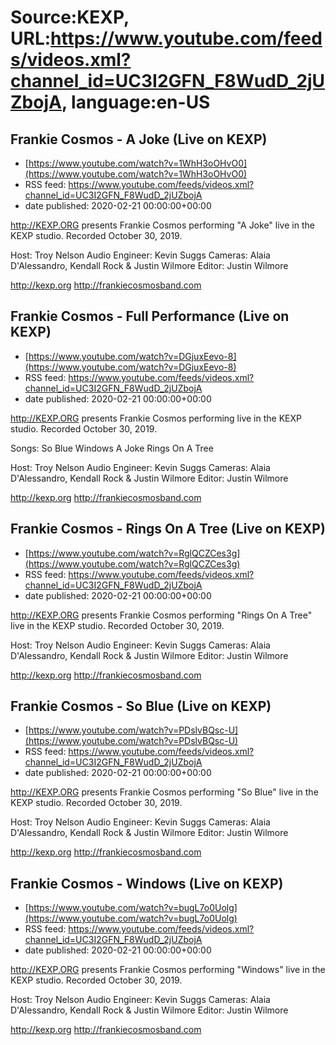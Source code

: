 # Source:KEXP, URL:https://www.youtube.com/feeds/videos.xml?channel_id=UC3I2GFN_F8WudD_2jUZbojA, language:en-US

## Frankie Cosmos - A Joke (Live on KEXP)
 - [https://www.youtube.com/watch?v=1WhH3oOHvO0](https://www.youtube.com/watch?v=1WhH3oOHvO0)
 - RSS feed: https://www.youtube.com/feeds/videos.xml?channel_id=UC3I2GFN_F8WudD_2jUZbojA
 - date published: 2020-02-21 00:00:00+00:00

http://KEXP.ORG presents Frankie Cosmos performing "A Joke" live in the KEXP studio. Recorded October 30, 2019.

Host: Troy Nelson
Audio Engineer: Kevin Suggs
Cameras: Alaia D'Alessandro, Kendall Rock & Justin Wilmore
Editor: Justin Wilmore

http://kexp.org
http://frankiecosmosband.com

## Frankie Cosmos - Full Performance (Live on KEXP)
 - [https://www.youtube.com/watch?v=DGjuxEevo-8](https://www.youtube.com/watch?v=DGjuxEevo-8)
 - RSS feed: https://www.youtube.com/feeds/videos.xml?channel_id=UC3I2GFN_F8WudD_2jUZbojA
 - date published: 2020-02-21 00:00:00+00:00

http://KEXP.ORG presents Frankie Cosmos performing live in the KEXP studio. Recorded October 30, 2019.

Songs:
So Blue
Windows
A Joke
Rings On A Tree

Host: Troy Nelson
Audio Engineer: Kevin Suggs
Cameras: Alaia D'Alessandro, Kendall Rock & Justin Wilmore
Editor: Justin Wilmore

http://kexp.org
http://frankiecosmosband.com

## Frankie Cosmos - Rings On A Tree (Live on KEXP)
 - [https://www.youtube.com/watch?v=RglQCZCes3g](https://www.youtube.com/watch?v=RglQCZCes3g)
 - RSS feed: https://www.youtube.com/feeds/videos.xml?channel_id=UC3I2GFN_F8WudD_2jUZbojA
 - date published: 2020-02-21 00:00:00+00:00

http://KEXP.ORG presents Frankie Cosmos performing "Rings On A Tree" live in the KEXP studio. Recorded October 30, 2019.

Host: Troy Nelson
Audio Engineer: Kevin Suggs
Cameras: Alaia D'Alessandro, Kendall Rock & Justin Wilmore
Editor: Justin Wilmore

http://kexp.org
http://frankiecosmosband.com

## Frankie Cosmos - So Blue (Live on KEXP)
 - [https://www.youtube.com/watch?v=PDslvBQsc-U](https://www.youtube.com/watch?v=PDslvBQsc-U)
 - RSS feed: https://www.youtube.com/feeds/videos.xml?channel_id=UC3I2GFN_F8WudD_2jUZbojA
 - date published: 2020-02-21 00:00:00+00:00

http://KEXP.ORG presents Frankie Cosmos performing "So Blue" live in the KEXP studio. Recorded October 30, 2019.

Host: Troy Nelson
Audio Engineer: Kevin Suggs
Cameras: Alaia D'Alessandro, Kendall Rock & Justin Wilmore
Editor: Justin Wilmore

http://kexp.org
http://frankiecosmosband.com

## Frankie Cosmos - Windows (Live on KEXP)
 - [https://www.youtube.com/watch?v=bugL7o0Uolg](https://www.youtube.com/watch?v=bugL7o0Uolg)
 - RSS feed: https://www.youtube.com/feeds/videos.xml?channel_id=UC3I2GFN_F8WudD_2jUZbojA
 - date published: 2020-02-21 00:00:00+00:00

http://KEXP.ORG presents Frankie Cosmos performing "Windows" live in the KEXP studio. Recorded October 30, 2019.

Host: Troy Nelson
Audio Engineer: Kevin Suggs
Cameras: Alaia D'Alessandro, Kendall Rock & Justin Wilmore
Editor: Justin Wilmore

http://kexp.org
http://frankiecosmosband.com

